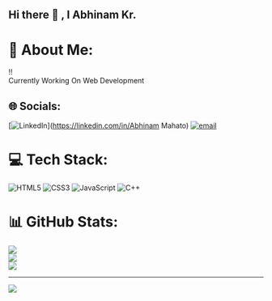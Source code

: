 ## Hi there 👋 , I Abhinam Kr.


<!--
**AbhiMahto/AbhiMahto** is a ✨ _special_ ✨ repository because its `README.md` (this file) appears on your GitHub profile.

Here are some ideas to get you started:

- 🔭 I’m currently working on ...
- 🌱 I’m currently learning ...
- 👯 I’m looking to collaborate on ...
- 🤔 I’m looking for help with ...
- 💬 Ask me about ...
- 📫 How to reach me: ...
- 😄 Pronouns: ...
- ⚡ Fun fact: ...
-->
# 💫 About Me:
!!<br>Currently Working On Web Development


## 🌐 Socials:
[![LinkedIn](https://img.shields.io/badge/LinkedIn-%230077B5.svg?logo=linkedin&logoColor=white)](https://linkedin.com/in/Abhinam Mahato) [![email](https://img.shields.io/badge/Email-D14836?logo=gmail&logoColor=white)](mailto:abhinamkumar2222@gmail.com) 

# 💻 Tech Stack:
![HTML5](https://img.shields.io/badge/html5-%23E34F26.svg?style=for-the-badge&logo=html5&logoColor=white) ![CSS3](https://img.shields.io/badge/css3-%231572B6.svg?style=for-the-badge&logo=css3&logoColor=white) ![JavaScript](https://img.shields.io/badge/javascript-%23323330.svg?style=for-the-badge&logo=javascript&logoColor=%23F7DF1E) ![C++](https://img.shields.io/badge/c++-%2300599C.svg?style=for-the-badge&logo=c%2B%2B&logoColor=white)
# 📊 GitHub Stats:
![](https://github-readme-stats.vercel.app/api?username=AbhiMahto&theme=dark&hide_border=true&include_all_commits=false&count_private=false)<br/>
![](https://github-readme-streak-stats.herokuapp.com/?user=AbhiMahto&theme=dark&hide_border=true)<br/>
![](https://github-readme-stats.vercel.app/api/top-langs/?username=AbhiMahto&theme=dark&hide_border=true&include_all_commits=false&count_private=false&layout=compact)

---
[![](https://visitcount.itsvg.in/api?id=AbhiMahto&icon=0&color=0)](https://visitcount.itsvg.in)

<!-- Proudly created with GPRM ( https://gprm.itsvg.in ) -->

